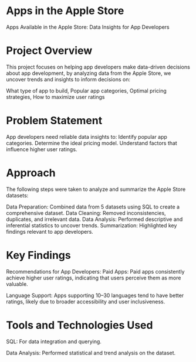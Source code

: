 # Apps in the Apple Store
Apps Available in the Apple Store: Data Insights for App Developers
# Project Overview
This project focuses on helping app developers make data-driven decisions about app development, by analyzing data from the Apple Store, we uncover trends and insights to inform decisions on:

What type of app to build,
Popular app categories,
Optimal pricing strategies,
How to maximize user ratings
# Problem Statement
App developers need reliable data insights to:
Identify popular app categories.
Determine the ideal pricing model.
Understand factors that influence higher user ratings.
# Approach
The following steps were taken to analyze and summarize the Apple Store datasets:

Data Preparation: Combined data from 5 datasets using SQL to create a comprehensive dataset.
Data Cleaning: Removed inconsistencies, duplicates, and irrelevant data.
Data Analysis: Performed descriptive and inferential statistics to uncover trends.
Summarization: Highlighted key findings relevant to app developers.
# Key Findings
Recommendations for App Developers:
Paid Apps: Paid apps consistently achieve higher user ratings, indicating that users perceive them as more valuable.

Language Support: Apps supporting 10–30 languages tend to have better ratings, likely due to broader accessibility and user inclusiveness.
# Tools and Technologies Used
SQL: For data integration and querying.

Data Analysis: Performed statistical and trend analysis on the dataset.

